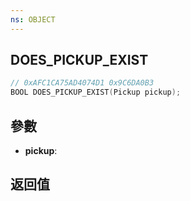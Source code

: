 ```yaml
---
ns: OBJECT
---
```

## DOES_PICKUP_EXIST

```c
// 0xAFC1CA75AD4074D1 0x9C6DA0B3
BOOL DOES_PICKUP_EXIST(Pickup pickup);
```


## 參數
* **pickup**: 

## 返回值
